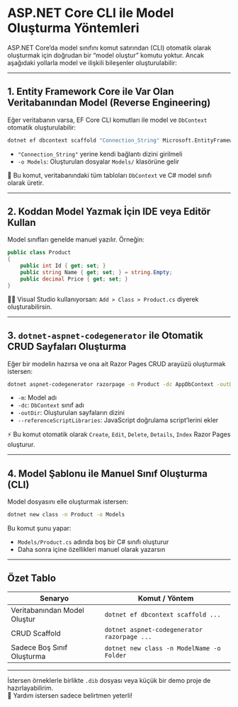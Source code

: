 # ASP.NET Core CLI ile Model Oluşturma Yöntemleri

ASP.NET Core’da model sınıfını komut satırından (CLI) otomatik olarak oluşturmak için doğrudan bir “model oluştur” komutu yoktur. Ancak aşağıdaki yollarla model ve ilişkili bileşenler oluşturulabilir:

---

## 1. Entity Framework Core ile Var Olan Veritabanından Model (Reverse Engineering)

Eğer veritabanın varsa, EF Core CLI komutları ile model ve `DbContext` otomatik oluşturulabilir:

```bash
dotnet ef dbcontext scaffold "Connection_String" Microsoft.EntityFrameworkCore.SqlServer -o Models
```

- `"Connection_String"` yerine kendi bağlantı dizini girilmeli
- `-o Models`: Oluşturulan dosyalar `Models/` klasörüne gelir

🔧 Bu komut, veritabanındaki tüm tabloları `DbContext` ve C# model sınıfı olarak üretir.

---

## 2. Koddan Model Yazmak İçin IDE veya Editör Kullan

Model sınıfları genelde manuel yazılır. Örneğin:

```csharp
public class Product
{
    public int Id { get; set; }
    public string Name { get; set; } = string.Empty;
    public decimal Price { get; set; }
}
```

👨‍💻 Visual Studio kullanıyorsan: `Add > Class > Product.cs` diyerek oluşturabilirsin.

---

## 3. `dotnet-aspnet-codegenerator` ile Otomatik CRUD Sayfaları Oluşturma

Eğer bir modelin hazırsa ve ona ait Razor Pages CRUD arayüzü oluşturmak istersen:

```bash
dotnet aspnet-codegenerator razorpage -m Product -dc AppDbContext -outDir Pages/Products --referenceScriptLibraries
```

- `-m`: Model adı
- `-dc`: `DbContext` sınıf adı
- `-outDir`: Oluşturulan sayfaların dizini
- `--referenceScriptLibraries`: JavaScript doğrulama script’lerini ekler

⚡ Bu komut otomatik olarak `Create`, `Edit`, `Delete`, `Details`, `Index` Razor Pages oluşturur.

---

## 4. Model Şablonu ile Manuel Sınıf Oluşturma (CLI)

Model dosyasını elle oluşturmak istersen:

```bash
dotnet new class -n Product -o Models
```

Bu komut şunu yapar:

- `Models/Product.cs` adında boş bir C# sınıfı oluşturur
- Daha sonra içine özellikleri manuel olarak yazarsın

---

## Özet Tablo

| Senaryo                      | Komut / Yöntem                                       |
|------------------------------|------------------------------------------------------|
| Veritabanından Model Oluştur | `dotnet ef dbcontext scaffold ...`                  |
| CRUD Scaffold                | `dotnet aspnet-codegenerator razorpage ...`         |
| Sadece Boş Sınıf Oluşturma   | `dotnet new class -n ModelName -o Folder`           |

---

İstersen örneklerle birlikte `.dib` dosyası veya küçük bir demo proje de hazırlayabilirim.  
🧠 Yardım istersen sadece belirtmen yeterli!
